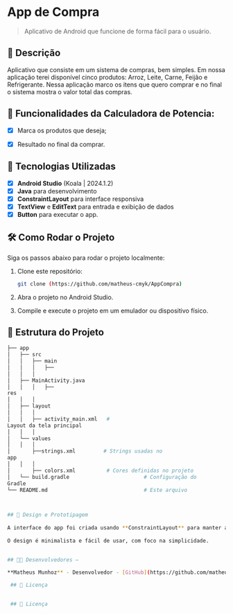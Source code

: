 # **App de Compra** 

> Aplicativo de Android que funcione de forma fácil para o usuário.


## 📱 Descrição

Aplicativo que consiste em um sistema de compras, bem simples.
Em nossa aplicação terei disponível cinco produtos: Arroz, Leite, Carne, Feijão  e Refrigerante. Nessa aplicação marco os itens que quero
comprar e no final o sistema mostra o valor total das compras.


## 🔧 Funcionalidades da Calculadora de Potencia: 

- [x] Marca os produtos que deseja;
- [x] Resultado no final da comprar. 


## 🚀 Tecnologias Utilizadas

- [x] **Android Studio** (Koala | 2024.1.2)
- [x] **Java** para desenvolvimento
- [x] **ConstraintLayout** para interface responsiva
- [x] **TextView** e **EditText** para entrada e exibição de dados
- [x] **Button**   para executar o app.

## 🛠️ Como Rodar o Projeto

Siga os passos abaixo para rodar o projeto localmente:

1. Clone este repositório:

    ```bash
    git clone (https://github.com/matheus-cmyk/AppCompra)

    ```

2. Abra o projeto no Android Studio.
3. Compile e execute o projeto em um emulador ou dispositivo físico.

## 📂 Estrutura do Projeto

```bash
├── app
│   ├── src
│   │   ├── main
│   │   │   ├──
│   │   │  
│   ├── MainActivity.java      
│   │   │   ├──
res
│   │   │  
│   ├── layout
│   │   │  
│   │   ├── activity_main.xml   #
Layout da tela principal
│   │   │  
│   └── values
│   │   │  
│       ├──strings.xml         # Strings usadas no
app
│   │   │  
│       ├── colors.xml          # Cores definidas no projeto
│   └── build.gradle                        # Configuração do
Gradle
└── README.md                               # Este arquivo


 
## 🎨 Design e Prototipagem
 
A interface do app foi criada usando **ConstraintLayout** para manter a responsividade em diferentes tamanhos de tela.
 
O design é minimalista e fácil de usar, com foco na simplicidade.
 
  
## 👨‍💻 Desenvolvedores –

**Matheus Munhoz** - Desenvolvedor - [GitHub](https://github.com/matheus-cmyk)

 ## 📄 Licença
 

 ## 📄 Licença
